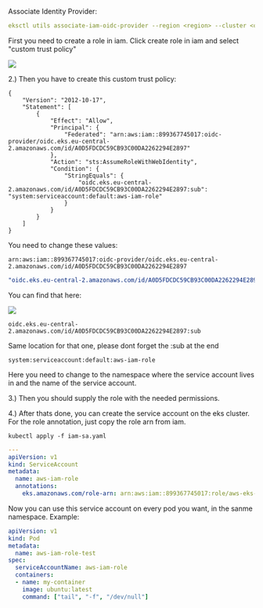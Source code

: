 Associate Identity Provider:

```yaml
eksctl utils associate-iam-oidc-provider --region <region> --cluster <cluster_name> --approve
```



First you need to create a role in iam. Click create role in iam and select "custom trust policy"

![](https://slabstatic.com/prod/uploads/ptzfq7y2/posts/images/preload/kc-GHFdIO9OxV4kOTycyNAFB.png)

2.) Then you have to create this custom trust policy:

```
{
    "Version": "2012-10-17",
    "Statement": [
        {
            "Effect": "Allow",
            "Principal": {
                "Federated": "arn:aws:iam::899367745017:oidc-provider/oidc.eks.eu-central-2.amazonaws.com/id/A0D5FDCDC59CB93C00DA2262294E2897"
            },
            "Action": "sts:AssumeRoleWithWebIdentity",
            "Condition": {
                "StringEquals": {
                    "oidc.eks.eu-central-2.amazonaws.com/id/A0D5FDCDC59CB93C00DA2262294E2897:sub": "system:serviceaccount:default:aws-iam-role"
                }
            }
        }
    ]
}
```

You need to change these values:

```
arn:aws:iam::899367745017:oidc-provider/oidc.eks.eu-central-2.amazonaws.com/id/A0D5FDCDC59CB93C00DA2262294E2897
```

```yaml
"oidc.eks.eu-central-2.amazonaws.com/id/A0D5FDCDC59CB93C00DA2262294E2897:sub": "system:serviceaccount:default:aws-iam-role"
```

You can find that here:

![](https://slabstatic.com/prod/uploads/ptzfq7y2/posts/images/preload/kKNUXpAQnBoaLBUF2pKUyrg4.png)



```
oidc.eks.eu-central-2.amazonaws.com/id/A0D5FDCDC59CB93C00DA2262294E2897:sub
```

Same location for that one, please dont forget the :sub at the end

```
system:serviceaccount:default:aws-iam-role
```

Here you need to change to the namespace where the service account lives in and the name of the service account.

3.) Then you should supply the role with the needed permissions.

4.) After thats done, you can create the service account on the eks cluster. For the role annotation, just copy the role arn from iam.

```
kubectl apply -f iam-sa.yaml
```

```yaml
---
apiVersion: v1
kind: ServiceAccount
metadata:
  name: aws-iam-role
  annotations:
    eks.amazonaws.com/role-arn: arn:aws:iam::899367745017:role/aws-eks-iam-role
```

Now you can use this service account on every pod you want, in the sanme namespace. Example:

```yaml
apiVersion: v1
kind: Pod
metadata:
  name: aws-iam-role-test
spec:
  serviceAccountName: aws-iam-role
  containers:
  - name: my-container
    image: ubuntu:latest
    command: ["tail", "-f", "/dev/null"]
```

